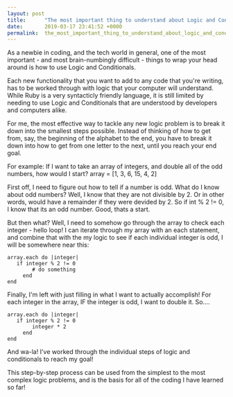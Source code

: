 ```yaml
---
layout: post
title:      "The most important thing to understand about Logic and Conditionals"
date:       2019-03-17 23:41:52 +0000
permalink:  the_most_important_thing_to_understand_about_logic_and_conditionals
---
```



As a newbie in coding, and the tech world in general, one of the most important - and most brain-numbingly difficult - things to wrap your head around is how to use Logic and Conditionals.

Each new functionality that you want to add to any code that you're writing, has to be worked through with logic that your computer will understand. While Ruby is a very syntacticly friendly language, it is still limited by needing to use Logic and Conditionals that are understood by developers and computers alike. 

For me, the most effective way to tackle any new logic problem is to break it down into the smallest steps possible. Instead of thinking of how to get from, say, the beginning of the alphabet to the end, you have to break it down into how to get from one letter to the next, until you reach your end goal. 

For example: If I want to take an array of integers, and double all of the odd numbers, how would I start?
array = [1, 3, 6, 15, 4, 2]

First off, I need to figure out how to tell if a number is odd. What do I know about odd numbers? Well, I know that they are not divisible by 2. Or in other words, would have a remainder if they were devided by 2.  So if int % 2 != 0, I know that its an odd number.  Good, thats a start. 

But then what? Well, I need to somehow go through the array to check each integer - hello loop!  I can iterate through my array with an each statement, and combine that with the my logic to see if each individual integer is odd, I will be somewhere near this: 

```
array.each do |integer|
   if integer % 2 != 0
	    # do something
	 end 
end
``` 

Finally, I'm left with just filling in what I want to actually accomplish! For each integer in the array, IF the integer is odd, I want to double it. So....

```
array.each do |integer|
   if integer % 2 != 0
	    integer * 2
	 end 
end
``` 

And wa-la! I've worked through the individual steps of logic and conditionals to reach my goal!

This step-by-step process can be used from the simplest to the most complex logic problems, and is the basis for all of the coding I have learned so far! 

